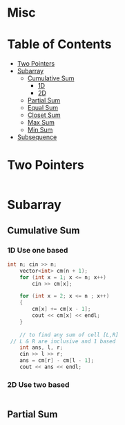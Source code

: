 # Misc

Table of Contents
================= 
- [Two Pointers](#two-pointers)
- [Subarray](#subaaray)
  * [Cumulative Sum](#cumulative-sum)
    + [1D](#1d)
    + [2D](#2d)
  * [Partial Sum](#partial-sum)
  * [Equal Sum](#equal-sum)
  * [Closet Sum](#closet-sum)
  * [Max Sum](#max-sum)
  * [Min Sum](#min-sum)
- [Subsequence](#subsequence)

# Two Pointers
```cpp
```
# Subarray
## Cumulative Sum
### 1D Use one based
```cpp
int n; cin >> n;
	vector<int> cm(n + 1);
	for (int x = 1; x <= n; x++)
		cin >> cm[x];

	for (int x = 2; x <= n ; x++)
	{
		cm[x] += cm[x - 1];
		cout << cm[x] << endl;
	}
	
	// to find any sum of cell [L,R]
 // L & R are inclusive and 1 based
	int ans, l, r;
	cin >> l >> r;
	ans = cm[r] - cm[l - 1];
	cout << ans << endl;
```
### 2D Use two based
```cpp
```

## Partial Sum
```cpp
```

